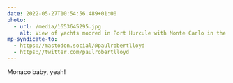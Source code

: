 ```yaml
---
date: 2022-05-27T10:54:56.489+01:00
photo:
  - url: /media/1653645295.jpg
    alt: View of yachts moored in Port Hurcule with Monte Carlo in the background.
mp-syndicate-to:
  - https://mastodon.social/@paulrobertlloyd
  - https://twitter.com/paulrobertlloyd
---
```

Monaco baby, yeah!
